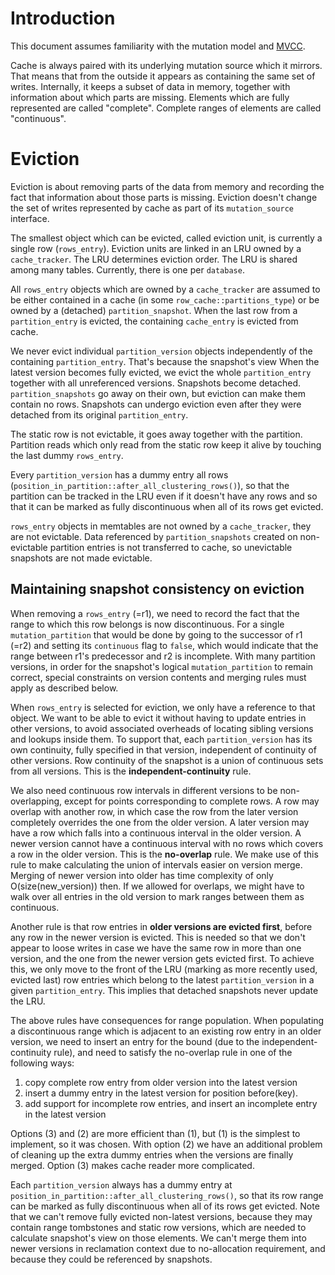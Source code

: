 
Introduction
============

This document assumes familiarity with the mutation model and [MVCC](../partition_version.hh).

Cache is always paired with its underlying mutation source which it mirrors. That means that from the outside it appears as containing the same set of writes. Internally, it keeps a subset of data in memory, together with information about which parts are missing. Elements which are fully represented are called "complete". Complete ranges of elements are called "continuous".

Eviction
========

Eviction is about removing parts of the data from memory and recording the fact that information about those parts is missing. Eviction doesn't change the set of writes represented by cache as part of its `mutation_source` interface.

The smallest object which can be evicted, called eviction unit, is currently a single row (`rows_entry`). Eviction units are linked in an LRU owned by a `cache_tracker`. The LRU determines eviction order. The LRU is shared among many tables. Currently, there is one per `database`.

All `rows_entry` objects which are owned by a `cache_tracker` are assumed to be either contained in a cache (in some `row_cache::partitions_type`) or
be owned by a (detached) `partition_snapshot`. When the last row from a `partition_entry` is evicted, the containing `cache_entry` is evicted from cache.

We never evict individual `partition_version` objects independently of the containing `partition_entry`. That's because the snapshot's view When the latest version becomes fully evicted, we evict the whole `partition_entry` together with all unreferenced versions. Snapshots become detached. `partition_snapshots` go away on their own, but eviction can make them contain no rows. Snapshots can undergo eviction even after they were detached from its original `partition_entry`.

The static row is not evictable, it goes away together with the partition. Partition reads which only read from the static row keep it alive by touching the last dummy `rows_entry`.

Every `partition_version` has a dummy entry all rows (`position_in_partition::after_all_clustering_rows()`), so that the partition can be tracked in the LRU even if it doesn't have any rows and so that it can be marked as fully discontinuous when all of its rows get evicted.

`rows_entry` objects in memtables are not owned by a `cache_tracker`, they are not evictable. Data referenced by `partition_snapshots` created on non-evictable partition entries is not transferred to cache, so unevictable snapshots are not made evictable.

Maintaining snapshot consistency on eviction
--------------------------------------------

When removing a `rows_entry` (=r1), we need to record the fact that the range to which this row belongs is now discontinuous. For a single `mutation_partition` that would be done by going to the successor of r1 (=r2) and setting its `continuous` flag to `false`, which would indicate that the range between r1's predecessor and r2 is incomplete. With many partition versions, in order for the snapshot's logical `mutation_partition` to remain correct, special constraints on version contents and merging rules must apply as described below.

When `rows_entry` is selected for eviction, we only have a reference to that object. We want to be able to evict it without having to update entries in other versions, to avoid associated overheads of locating sibling versions and lookups inside them. To support that, each `partition_version` has its own continuity, fully specified in that version, independent of continuity of other versions. Row continuity of the snapshot is a union of continuous sets from all versions. This is the **independent-continuity** rule.

We also need continuous row intervals in different versions to be non-overlapping, except for points corresponding to complete rows. A row may overlap with another row, in which case the row from the later version completely overrides the one from the older version. A later version may have a row which falls into a continuous interval in the older version. A newer version cannot have a continuous interval with no rows which covers a row in the older version. This is the **no-overlap** rule. We make use of this rule to make calculating the union of intervals easier on version merge. Merging of newer version into older has time complexity of only O(size(new_version)) then. If we allowed for overlaps, we might have to walk over all entries in the old version to mark ranges between them as continuous.

Another rule is that row entries in **older versions are evicted first**, before any row in the newer version is evicted. This is needed so that we don't appear to loose writes in case we have the same row in more than one version, and the one from the newer version gets evicted first. To achieve this, we only move to the front of the LRU (marking as more recently used, evicted last) row entries which belong to the latest `partition_version` in a given `partition_entry`. This implies that detached snapshots never update the LRU.

The above rules have consequences for range population. When populating a discontinuous range which is adjacent to an existing row entry in an older version, we need to insert an entry for the bound (due to the independent-continuity rule), and need to satisfy the no-overlap rule in one of the following ways:
  1) copy complete row entry from older version into the latest version
  2) insert a dummy entry in the latest version for position before(key).
  3) add support for incomplete row entries, and insert an incomplete entry in the latest version

Options (3) and (2) are more efficient than (1), but (1) is the simplest to implement, so it was chosen. With option (2) we have an additional problem of cleaning up the extra dummy entries when the versions are finally merged. Option (3) makes cache reader more complicated.

Each `partition_version` always has a dummy entry at `position_in_partition::after_all_clustering_rows()`, so that its row range can be marked as fully discontinuous when all of its rows get evicted. Note that we can't remove fully evicted non-latest versions, because they may contain range tombstones and static row versions, which are needed to calculate snapshot's view on those elements. We can't merge them into newer versions in reclamation context due to no-allocation requirement, and because they could be referenced by snapshots.

